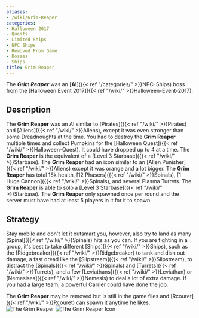 ```yaml
---
aliases:
- /wiki/Grim-Reaper
categories:
- Halloween 2017
- Quests
- Limited Ships
- NPC Ships
- Removed From Game
- Bosses
- Ships
title: Grim Reaper
---
```


The **_Grim Reaper_** was an [**AI**]({{< ref "/categories/" >}}NPC-Ships) boss from the [Halloween Event 2017]({{< ref "/wiki/" >}}Halloween-Event-2017). 

## Description

The **Grim Reaper** was an AI similar to [Pirates]({{< ref "/wiki/" >}}Pirates) and [Aliens]({{< ref "/wiki/" >}}Aliens), except it was even stronger than some Dreadnoughts at the time. You had to destroy the **Grim Reaper** multiple times and collect Pumpkins for the [Halloween Quest]({{< ref "/wiki/" >}}Halloween-Quest). It could have dropped up to 4 at a time. The **Grim Reaper** is the equivalent of a [Level 3 Starbase]({{< ref "/wiki/" >}}Starbase). The **Grim Reaper** had an icon similar to an [Alien Punisher]({{< ref "/wiki/" >}}Aliens) except it was orange and a lot bigger. The **Grim Reaper** has total 18k health, [12 Phasers]({{< ref "/wiki/" >}}Spinals), [1 Huge Cannon]({{< ref "/wiki/" >}}Spinals), and several Plasma Turrets. The **Grim Reaper** is able to solo a [Level 3 Starbase]({{< ref "/wiki/" >}}Starbase). The **Grim Reaper** only spawned once per round and the server must have had at least 5 players in it for it to spawn.

## Strategy

Stay mobile and don't let it outsmart you, however, also try to land as many [Spinal]({{< ref "/wiki/" >}}Spinals) hits as you can. If you are fighting in a group, it's best to take different [Ships]({{< ref "/wiki/" >}}Ships), such as the [Ridgebreaker]({{< ref "/wiki/" >}}Ridgebreaker) to tank and dish out damage, a fast dread like the [Slipstream]({{< ref "/wiki/" >}}Slipstream), to distract the [Spinals]({{< ref "/wiki/" >}}Spinals) and [Turrets]({{< ref "/wiki/" >}}Turrets), and a few [Leviathans]({{< ref "/wiki/" >}}Leviathan) or [Nemesises]({{< ref "/wiki/" >}}Nemesis) to deal a lot of extra damage. If you had a large team, a powerful Carrier could have done the job.

The **Grim Reaper** may be removed but is still in the game files and [Rcouret]({{< ref "/wiki/" >}}Rcouret) can spawn it anytime he likes. ![The Grim
Reaper](grim_reaper2.jpg "The Grim Reaper") ![The Grim Reaper
Icon](grim_reaper_icon.jpg "The Grim Reaper Icon")